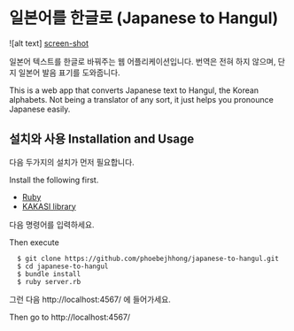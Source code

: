 # 일본어를 한글로 (Japanese to Hangul)

![alt text] [screen-shot]

일본어 텍스트를 한글로 바꿔주는 웹 어플리케이션입니다.
번역은 전혀 하지 않으며, 단지 일본어 발음 표기를 도와줍니다.

This is a web app that converts Japanese text to Hangul, the Korean alphabets. Not being a translator of any sort, it just helps you pronounce Japanese easily.

## 설치와 사용 Installation and Usage

다음 두가지의 설치가 먼저 필요합니다.

Install the following first.

* [Ruby](https://www.ruby-lang.org/en/downloads/)
* [KAKASI library](http://kakasi.namazu.org/)

다음 명령어를 입력하세요.

Then execute

```
  $ git clone https://github.com/phoebejhhong/japanese-to-hangul.git
  $ cd japanese-to-hangul
  $ bundle install
  $ ruby server.rb
```

그런 다음 http://localhost:4567/ 에 들어가세요.

Then go to http://localhost:4567/

[screen-shot]: japanese-to-hangul-screenshot.png "Japanese to Hangul"
